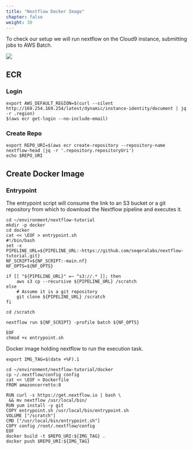 ```yaml
---
title: "Nextflow Docker Image"
chapter: false
weight: 30
---
```




To check our setup we will run nextflow on the Cloud9 instance, submitting jobs to AWS Batch.

![](/images/nextflow-on-aws-batch/nextflow-workshop-arch.png)


## ECR 

### Login

```
export AWS_DEFAULT_REGION=$(curl --silent http://169.254.169.254/latest/dynamic/instance-identity/document | jq -r .region)
$(aws ecr get-login --no-include-email)
```

### Create Repo

```
export REPO_URI=$(aws ecr create-repository --repository-name nextflow-head |jq -r '.repository.repositoryUri')
echo $REPO_URI
```
## Create Docker Image

### Entrypoint

The entrypoint script will consume the link to an S3 bucket or a git repository from which to download the Nextflow pipeline and executes it.

```
cd ~/environment/nextflow-tutorial
mkdir -p docker
cd docker
cat << \EOF > entrypoint.sh
#!/bin/bash
set -x
PIPELINE_URL=${PIPELINE_URL:-https://github.com/seqeralabs/nextflow-tutorial.git}
NF_SCRIPT=${NF_SCRIPT:-main.nf}
NF_OPTS=${NF_OPTS}

if [[ "${PIPELINE_URL}" =~ ^s3://.* ]]; then
    aws s3 cp --recursive ${PIPELINE_URL} /scratch
else
    # Assume it is a git repository
    git clone ${PIPELINE_URL} /scratch
fi

cd /scratch

nextflow run ${NF_SCRIPT} -profile batch ${NF_OPTS}

EOF
chmod +x entrypoint.sh
```
Docker image holding nextflow to run the execution task.

```
export IMG_TAG=$(date +%F).1
```

```
cd ~/environment/nextflow-tutorial/docker
cp ~/.nextflow/config config
cat << \EOF > Dockerfile
FROM amazoncorretto:8

RUN curl -s https://get.nextflow.io | bash \
 && mv nextflow /usr/local/bin/
RUN yum install -y git
COPY entrypoint.sh /usr/local/bin/entrypoint.sh
VOLUME ["/scratch"]
CMD ["/usr/local/bin/entrypoint.sh"]
COPY config /root/.nextflow/config
EOF
docker build -t $REPO_URI:${IMG_TAG} .
docker push $REPO_URI:${IMG_TAG}
```
